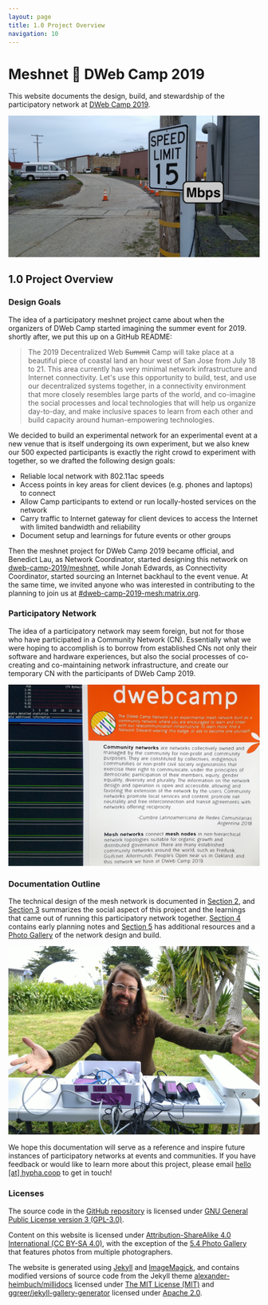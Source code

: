 ```yaml
---
layout: page
title: 1.0 Project Overview
navigation: 10
---
```


# Meshnet 📡 DWeb Camp 2019

This website documents the design, build, and stewardship of the participatory network at [DWeb Camp 2019](http://dwebcamp.org).

![internet](images/internet.jpg)

## 1.0 Project Overview

### Design Goals

The idea of a participatory meshnet project came about when the organizers of DWeb Camp started imagining the summer event for 2019. shortly after, we put this up on a GitHub README:

>The 2019 Decentralized Web ~~Summit~~ Camp will take place at a beautiful piece of coastal land an hour west of San Jose from July 18 to 21.
This area currently has very minimal network infrastructure and Internet connectivity.
Let's use this opportunity to build, test, and use our decentralized systems together,
in a connectivity environment that more closely resembles large parts of the world,
and co-imagine the social processes and local technologies that will help us organize day-to-day,
and make inclusive spaces to learn from each other and build capacity around human-empowering technologies.

We decided to build an experimental network for an experimental event at a new venue that is itself undergoing its own experiment, but we also knew our 500 expected participants is exactly the right crowd to experiment with together, so we drafted the following design goals:

- Reliable local network with 802.11ac speeds
- Access points in key areas for client devices (e.g. phones and laptops) to connect
- Allow Camp participants to extend or run locally-hosted services on the network
- Carry traffic to Internet gateway for client devices to access the Internet with limited bandwidth and reliability
- Document setup and learnings for future events or other groups

Then the meshnet project for DWeb Camp 2019 became official, and Benedict Lau, as Network Coordinator, started designing this network on [dweb-camp-2019/meshnet](https://github.com/dweb-camp-2019/meshnet/), while Jonah Edwards, as Connectivity Coordinator, started sourcing an Internet backhaul to the event venue. At the same time, we invited anyone who was interested in contributing to the planning to join us at [#dweb-camp-2019-mesh:matrix.org](https://riot.im/app/#/room/#dweb-camp-2019-mesh:matrix.org).

### Participatory Network

The idea of a participatory network may seem foreign, but not for those who have participated in a Community Network (CN). Essentially what we were hoping to accomplish is to borrow from established CNs not only their software and hardware experiences, but also the social processes of co-creating and co-maintaining network infrastructure, and create our temporary CN with the participants of DWeb Camp 2019.

![network-poster](images/network-poster.jpg)

### Documentation Outline

The technical design of the mesh network is documented in [Section 2](2.0-network-design.html), and [Section 3](3.0-social-experience.html) summarizes the social aspect of this project and the learnings that came out of running this participatory network together. [Section 4](4.0-planning-notes.html) contains early planning notes and [Section 5](5.0-additional-resources.html) has additional resources and a [Photo Gallery](gallery/2019/) of the network design and build.

![mesh-welcome](images/mesh-welcome.jpg)

We hope this documentation will serve as a reference and inspire future instances of participatory networks at events and communities.
If you have feedback or would like to learn more about this project, please email [hello [at] hypha.coop](mailto:hello@hypha.coop) to get in touch!

### Licenses

The source code in the [GitHub repository](https://github.com/dweb-camp-2019/meshnet/) is licensed under [GNU General Public License version 3 (GPL-3.0)](https://github.com/dweb-camp-2019/meshnet/tree/master/licenses/LICENSE-GPL-3.0).

Content on this website is licensed under [Attribution-ShareAlike 4.0 International (CC BY-SA 4.0)](https://github.com/dweb-camp-2019/meshnet/tree/master/licenses/LICENSE-CC-BY-SA-4.0), with the exception of the [5.4 Photo Gallery](gallery/2019/) that features photos from multiple photographers.

The website is generated using [Jekyll](https://jekyllrb.com) and [ImageMagick](https://imagemagick.org), and contains modified versions of source code from the Jekyll theme [alexander-heimbuch/millidocs](https://github.com/alexander-heimbuch/millidocs) licensed under [The MIT License (MIT)](https://github.com/dweb-camp-2019/meshnet/tree/master/licenses/LICENSE-MIT) and [ggreer/jekyll-gallery-generator](https://github.com/ggreer/jekyll-gallery-generator) licensed under [Apache 2.0](https://github.com/dweb-camp-2019/meshnet/tree/master/licenses/LICENSE-Apache-2.0).
